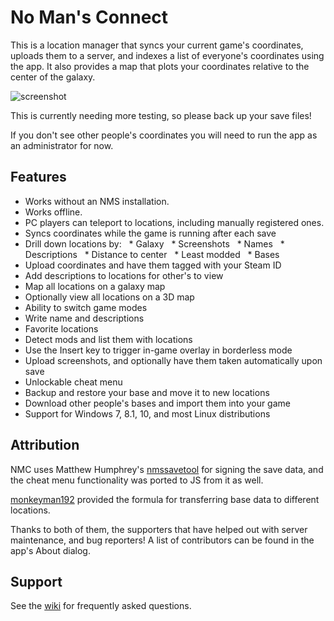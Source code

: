 # No Man's Connect

This is a location manager that syncs your current game's coordinates, uploads them to a server, and indexes a list of everyone's coordinates using the app. It also provides a map that plots your coordinates relative to the center of the galaxy.

![screenshot](https://github.com/jaszhix/NoMansConnect/raw/master/screenshot.png)

This is currently needing more testing, so please back up your save files!

If you don't see other people's coordinates you will need to run the app as an administrator for now.

## Features

* Works without an NMS installation.
* Works offline.
* PC players can teleport to locations, including manually registered ones.
* Syncs coordinates while the game is running after each save
* Drill down locations by:
  * Galaxy
  * Screenshots
  * Names
  * Descriptions
  * Distance to center
  * Least modded
  * Bases
* Upload coordinates and have them tagged with your Steam ID
* Add descriptions to locations for other's to view
* Map all locations on a galaxy map
* Optionally view all locations on a 3D map
* Ability to switch game modes
* Write name and descriptions
* Favorite locations
* Detect mods and list them with locations
* Use the Insert key to trigger in-game overlay in borderless mode
* Upload screenshots, and optionally have them taken automatically upon save
* Unlockable cheat menu
* Backup and restore your base and move it to new locations
* Download other people's bases and import them into your game
* Support for Windows 7, 8.1, 10, and most Linux distributions

## Attribution

NMC uses Matthew Humphrey's [nmssavetool](https://github.com/matthew-humphrey/nmssavetool) for signing the save data, and the cheat menu functionality was ported to JS from it as well.

[monkeyman192](https://github.com/monkeyman192) provided the formula for transferring base data to different locations.

Thanks to both of them, the supporters that have helped out with server maintenance, and bug reporters! A list of contributors can be found in the app's About dialog.

## Support

See the [wiki](https://github.com/jaszhix/NoMansConnect/wiki) for frequently asked questions.